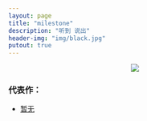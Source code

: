 ```yaml
---
layout: page
title: "milestone"
description: "听到 说出"
header-img: "img/black.jpg"
putout: true
---
```



<center>
    <p><img src="https://huasp-my.sharepoint.cn/personal/zengjiean_o2o_huas_edu_gr/_layouts/15/guestaccess.aspx?guestaccesstoken=J8s7B35XpsOoQWV8k47XbupysJRvCVZXIY%2fbSzTA%2ff8%3d&docid=07d5035e360624c1e84acb1f05ce6a27b" align="center"></p>
</center>


### 代表作：


- [暂无](http://isheng5.github.io)
